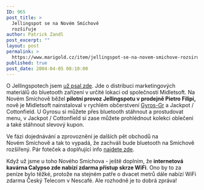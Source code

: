 ```yaml
---
ID: 965
post_title: >
  Jellingspot se na Novém Smíchově
  rozšiřuje
author: Patrick Zandl
post_excerpt: ""
layout: post
permalink: >
  https://www.marigold.cz/item/jellingspot-se-na-novem-smichove-rozsiruje
published: true
post_date: 2004-04-05 08:10:00
---
```

<P>O Jellingspotech jsem <A href="http://beta.marigold.cz/zprava.html?cislo=25774">už psal zde</A>. Jde o distribuci marketingových materiálů do bluetooth zařízení v určité lokaci od společnosti Midletsoft. Na Novém Smíchově běžel <STRONG>pilotní provoz Jellingspotu&#160;v prodejně Pietro Filipi,</STRONG> nově je Midletsoft nainstaloval v rychlém občerstvení <A href="http://www.gyros-gr.com/" target=_blank>Gyros-Gr</A> a Jackpot / Cottonfield. U Gyrosu si můžete přes bluetooth stáhnout a prostudovat menu, v Jackpot / Cottonfield si zase můžete prohlédnout kolekci oblečení a také stáhnout slevový kupon.</P>
<P>Ve fázi&#160;dojednávání a zprovoznění&#160;je dalších pět obchodů na Novém&#160;Smíchově a tak to vypadá, že zachváli bude bluetooth na Smíchově rozšířený. Pár foteček a doplňující info <A href="http://www.jellingspot.com/community.htm" target=_blank>najdete zde</A>.</P>
<P>Když už jsme u toho&#160;Nového Smíchova - ještě doplním, že <STRONG>internetová kavárna Calypso zde nabízí zdarma přístup&#160;skrze WiFi</STRONG>. Ono by to za peníze&#160;bylo těžké, protože na stejném patře o dvacet metrů dále nabízí WiFi zdarma Český Telecom v Nescafé. Ale rozhodně je to dobrá zpráva!&#160;</P>